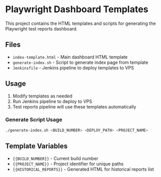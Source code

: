 # Playwright Dashboard Templates

This project contains the HTML templates and scripts for generating the Playwright test reports dashboard.

## Files

- `index-template.html` - Main dashboard HTML template
- `generate-index.sh` - Script to generate index page from template
- `Jenkinsfile` - Jenkins pipeline to deploy templates to VPS

## Usage

1. Modify templates as needed
2. Run Jenkins pipeline to deploy to VPS
3. Test reports pipeline will use these templates automatically

### Generate Script Usage
```bash
./generate-index.sh <BUILD_NUMBER> <DEPLOY_PATH> <PROJECT_NAME>
```

## Template Variables

- `{{BUILD_NUMBER}}` - Current build number
- `{{PROJECT_NAME}}` - Project identifier for unique paths
- `{{HISTORICAL_REPORTS}}` - Generated HTML for historical reports list
